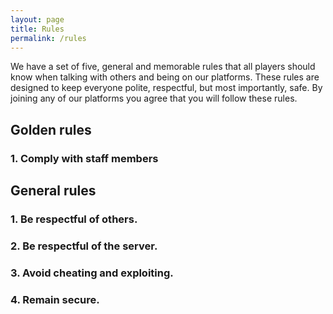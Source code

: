 ```yaml
---
layout: page
title: Rules
permalink: /rules
---
```


We have a set of five, general and memorable rules that all players should know when talking with others and being on our platforms. These rules are designed to keep everyone polite, respectful, but most importantly, safe. By joining any of our platforms you agree that you will follow these rules.

## Golden rules
### 1. Comply with staff members

## General rules
### 1. Be respectful of others.
### 2. Be respectful of the server.
### 3. Avoid cheating and exploiting.
### 4. Remain secure.

